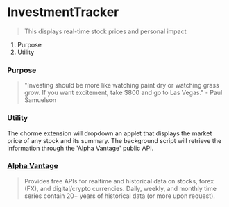 # InvestmentTracker
> This displays real-time stock prices and personal impact


1. Purpose
2. Utility

### Purpose
> "Investing should be more like watching paint dry or watching grass grow. If you want excitement, take $800 and go to Las Vegas." - Paul Samuelson
### Utility
The chorme extension will dropdown an applet that displays the market price of any stock and its summary.
The background script will retrieve the information through the 'Alpha Vantage' public API.
### [Alpha Vantage](https://www.alphavantage.co/documentation/)
> Provides free APIs for realtime and historical data on stocks, forex (FX), and digital/crypto currencies. 
> Daily, weekly, and monthly time series contain 20+ years of historical data (or more upon request).
